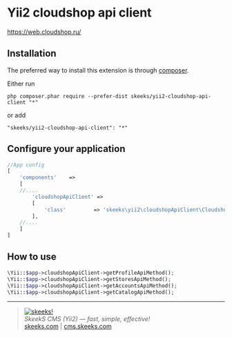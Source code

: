 Yii2 cloudshop api client
===================================

https://web.cloudshop.ru/


Installation
------------

The preferred way to install this extension is through [composer](http://getcomposer.org/download/).

Either run

```
php composer.phar require --prefer-dist skeeks/yii2-cloudshop-api-client "*"
```

or add

```
"skeeks/yii2-cloudshop-api-client": "*"
```


Configure your application
----------

```php
//App config
[
    'components'    =>
    [
    //....
        'cloudshopApiClient' =>
        [
            'class'         => 'skeeks\yii2\cloudshopApiClient\CloudshopApiClient',
        ],
    //....
    ]
]

```
How to use
----------

```php
\Yii::$app->cloudshopApiClient->getProfileApiMethod();
\Yii::$app->cloudshopApiClient->getStoresApiMethod();
\Yii::$app->cloudshopApiClient->getAccountsApiMethod();
\Yii::$app->cloudshopApiClient->getCatalogApiMethod();
```

___

> [![skeeks!](https://skeeks.com/img/logo/logo-no-title-80px.png)](https://skeeks.com)  
<i>SkeekS CMS (Yii2) — fast, simple, effective!</i>  
[skeeks.com](https://skeeks.com) | [cms.skeeks.com](https://cms.skeeks.com)

